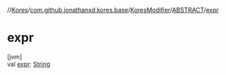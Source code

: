//[Kores](../../../../index.md)/[com.github.jonathanxd.kores.base](../../index.md)/[KoresModifier](../index.md)/[ABSTRACT](index.md)/[expr](expr.md)

# expr

[jvm]\
val [expr](expr.md): [String](https://kotlinlang.org/api/latest/jvm/stdlib/kotlin/-string/index.html)
